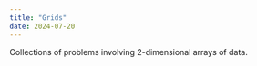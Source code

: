 ```yaml
---
title: "Grids"
date: 2024-07-20
---
```


Collections of problems involving 2-dimensional arrays of data.
